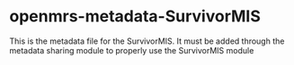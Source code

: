 # openmrs-metadata-SurvivorMIS
This is the metadata file for the SurvivorMIS. It must be added through the metadata sharing module to properly use the SurvivorMIS module
